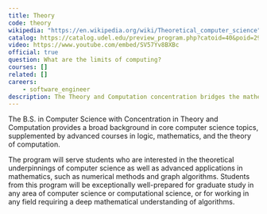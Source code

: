 ```yaml
---
title: Theory
code: theory
wikipedia: "https://en.wikipedia.org/wiki/Theoretical_computer_science"
catalog: https://catalog.udel.edu/preview_program.php?catoid=40&poid=29653
video: https://www.youtube.com/embed/SV57Yv8BXBc
official: true
question: What are the limits of computing?
courses: []
related: []
careers:
    - software_engineer
description: The Theory and Computation concentration bridges the mathematics-computer science interface.  Applications flow in both directions: mathematical concepts, such as formal logic, automata, and models of computation, form the theoretical foundation of computer science, while computational methods are widely used in many areas of mathematics, including linear algebra, graph theory, differential equations, algebra, theorem proving, and algorithmic analysis.  The concentration offers a broad spectrum of courses in these and other subjects in mathematics and computer science.  Students in the concentration have a choice between a "discrete" and a "continuous" track.
---
```



The B.S. in Computer Science with Concentration in Theory and
Computation provides a broad background in core computer science
topics, supplemented by advanced courses in logic, mathematics, and
the theory of computation.

The program will serve students who are interested in the theoretical
underpinnings of computer science as well as advanced applications in
mathematics, such as numerical methods and graph algorithms. Students
from this program will be exceptionally well-prepared for graduate
study in any area of computer science or computational science, or for
working in any field requiring a deep mathematical understanding of
algorithms.
